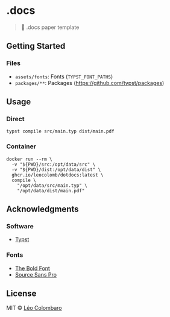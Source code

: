# .docs

> 📄 .docs paper template

## Getting Started

### Files

* `assets/fonts`: Fonts (`TYPST_FONT_PATHS`)
* `packages/**`: Packages (https://github.com/typst/packages)

## Usage

### Direct

```console
typst compile src/main.typ dist/main.pdf
```

### Container

```console
docker run --rm \
  -v "${PWD}/src:/opt/data/src" \
  -v "${PWD}/dist:/opt/data/dist" \
  ghcr.io/leocolomb/dotdocs:latest \
  compile \
    "/opt/data/src/main.typ" \
    "/opt/data/dist/main.pdf"
```

## Acknowledgments

### Software

* [Typst](https://typst.app/)

### Fonts

* [The Bold Font](https://www.dafont.com/the-bold-font.font)
* [Source Sans Pro](https://github.com/adobe-fonts/source-sans-pro)

## License

MIT © [Léo Colombaro](https://colombaro.fr)
